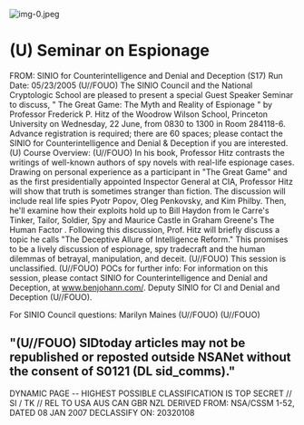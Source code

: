 ![img-0.jpeg](img-0.jpeg)

# (U) Seminar on Espionage 

FROM:
SINIO for Counterintelligence and Denial and Deception (S17)
Run Date: 05/23/2005
(U//FOUO) The SINIO Council and the National Cryptologic School are pleased to present a special Guest Speaker Seminar to discuss, " The Great Game: The Myth and Reality of Espionage " by Professor Frederick P. Hitz of the Woodrow Wilson School, Princeton University on Wednesday, 22 June, from 0830 to 1300 in Room 284118-6. Advance registration is required; there are 60 spaces; please contact the SINIO for Counterintelligence and Denial \& Deception if you are interested.
(U) Course Overview:
(U//FOUO) In his book, Professor Hitz contrasts the writings of well-known authors of spy novels with real-life espionage cases. Drawing on personal experience as a participant in "The Great Game" and as the first presidentially appointed Inspector General at CIA, Professor Hitz will show that truth is sometimes stranger than fiction. The discussion will include real life spies Pyotr Popov, Oleg Penkovsky, and Kim Philby. Then, he'll examine how their exploits hold up to Bill Haydon from le Carre's Tinker, Tailor, Soldier, Spy and Maurice Castle in Graham Greene's The Human Factor . Following this discussion, Prof. Hitz will briefly discuss a topic he calls "The Deceptive Allure of Intelligence Reform." This promises to be a lively discussion of espionage, spy tradecraft and the human dilemmas of betrayal, manipulation, and deceit.
(U//FOUO) This session is unclassified.
(U//FOUO) POCs for further info:
For information on this session, please contact SINIO for Counterintelligence and Denial and Deception, at www.benjohann.com/.
Deputy SINIO for CI and Denial and Deception (U//FOUO).

For SINIO Council questions: Marilyn Maines (U//FOUO) (U//FOUO)

## "(U//FOUO) SIDtoday articles may not be republished or reposted outside NSANet without the consent of S0121 (DL sid_comms)."

DYNAMIC PAGE -- HIGHEST POSSIBLE CLASSIFICATION IS TOP SECRET // SI / TK // REL TO USA AUS CAN GBR NZL DERIVED FROM: NSA/CSSM 1-52, DATED 08 JAN 2007 DECLASSIFY ON: 20320108
